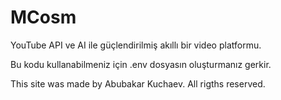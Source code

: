# MCosm
YouTube API ve AI ile güçlendirilmiş akıllı bir video platformu.

Bu kodu kullanabilmeniz için .env dosyasın oluşturmanız gerkir.

This site was made by Abubakar Kuchaev.
All rigths reserved. 
